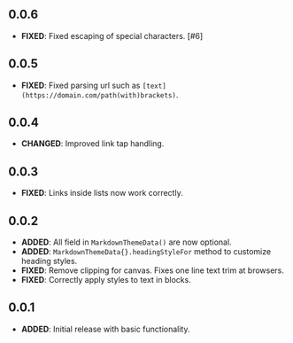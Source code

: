 ## 0.0.6

- **FIXED**: Fixed escaping of special characters. [#6] 

## 0.0.5

- **FIXED**: Fixed parsing url such as `[text](https://domain.com/path(with)brackets)`.

## 0.0.4

- **CHANGED**: Improved link tap handling.

## 0.0.3

- **FIXED**: Links inside lists now work correctly.

## 0.0.2

- **ADDED**: All field in `MarkdownThemeData()` are now optional.
- **ADDED**: `MarkdownThemeData{}.headingStyleFor` method to customize heading styles.
- **FIXED**: Remove clipping for canvas. Fixes one line text trim at browsers.
- **FIXED**: Correctly apply styles to text in blocks.

## 0.0.1

- **ADDED**: Initial release with basic functionality.
